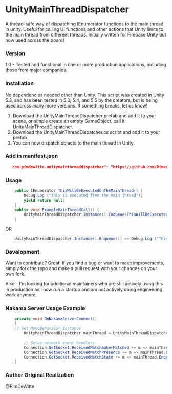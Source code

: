 # UnityMainThreadDispatcher

A thread-safe way of dispatching IEnumerator functions to the main thread in unity. Useful for calling UI functions and other actions that Unity limits to the main thread from different threads. Initially written for Firebase Unity but now used across the board!

### Version
1.0 - Tested and functional in one or more production applications, including those from major companies. 

### Installation

No dependencies needed other than Unity. This script was created in Unity 5.3, and has been tested in 5.3, 5.4, and 5.5 by the creators, but is being used across many more versions. If something breaks, let us know!

1. Download the UnityMainThreadDispatcher prefab and add it to your scene, or simple create an empty GameObject, call it UnityMainThreadDispatcher.
2. Download the UnityMainThreadDispatcher.cs script and add it to your prefab
3. You can now dispatch objects to the main thread in Unity.
   
### Add in manifest.json
 ```JSON
	com.pimdewitte.unitymainthreaddispatcher": "https://github.com/RimuruDev/UnityMainThreadDispatcher.git"
 ```
### Usage
```C#
	public IEnumerator ThisWillBeExecutedOnTheMainThread() {
		Debug.Log ("This is executed from the main thread");
		yield return null;
	}
	public void ExampleMainThreadCall() {
		UnityMainThreadDispatcher.Instance().Enqueue(ThisWillBeExecutedOnTheMainThread()); 
	}
```
OR

```C#
	UnityMainThreadDispatcher.Instance().Enqueue(() => Debug.Log ("This is executed from the main thread"));
```
### Development

Want to contribute? Great! If you find a bug or want to make improvements, simply fork the repo and make a pull request with your changes on your own fork.

Also - I'm looking for additional maintainers who are still actively using this in production as I now run a startup and am not actively doing engineering work anymore. 

### Nakama Server Usage Example
```C#
    private void OnNakamaServerConnect()
    {
	// Get MonoBehaviour Instance
        UnityMainThreadDispatcher mainThread = UnityMainThreadDispatcher.Instance();
        
        // Setup network event handlers.
        Connection.GetSocket.ReceivedMatchmakerMatched += m => mainThread.Enqueue(() => OnReceivedMatchmakerMatched(m));
        Connection.GetSocket.ReceivedMatchPresence += m => mainThread.Enqueue(() => OnReceivedMatchPresence(m));
        Connection.GetSocket.ReceivedMatchState += m => mainThread.Enqueue(async () => await OnReceivedMatchState(m));
    }
```

### Author Original Realization
@PimDeWitte






 
